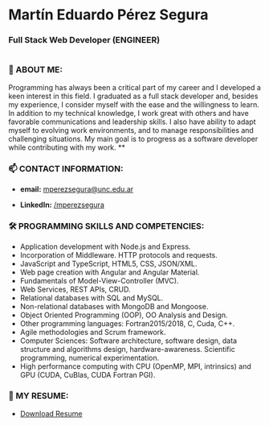 # Martín Eduardo Pérez Segura

### Full Stack Web Developer (ENGINEER)

#



### 💬 ABOUT ME: 
Programming has always been a critical part of my career and I developed a keen interest in this field. I graduated as a full stack developer and, besides my experience, I consider myself with the ease and the willingness to learn. In addition to my technical knowledge, I work great with others and have favorable communications and leadership skills. I also have ability to adapt myself to evolving work environments, and to manage responsibilities and challenging situations. My main goal is to progress as a software developer while contributing with my work. **

<!--
**marperseg/marperseg** is a ✨ _special_ ✨ repository because its `README.md` (this file) appears on your GitHub profile.

Here are some ideas to get you started:

- 🔭 I’m currently working on ...
- 🌱 I’m currently learning ...
- 👯 I’m looking to collaborate on ...
- 🤔 I’m looking for help with ...
- 💬 Ask me about ...

- 😄 Pronouns: ...
- ⚡ Fun fact: ...
-->

### 📫 CONTACT INFORMATION:

- **email:** [ mperezsegura@unc.edu.ar](mailto:mperezsegura@unc.edu.ar)

- **LinkedIn:** [ /mperezsegura </P> ](https://www.linkedin.com/in//mperezsegura/)

### 🛠 PROGRAMMING SKILLS AND COMPETENCIES:

-	Application development with Node.js and Express.
-	Incorporation of Middleware. HTTP protocols and requests.
-	JavaScript and TypeScript, HTML5, CSS, JSON/XML.
-	Web page creation with Angular and Angular Material.
- Fundamentals of Model-View-Controller (MVC).
-	Web Services, REST APIs, CRUD.
-	Relational databases with SQL and MySQL.
-	Non-relational databases with MongoDB and Mongoose.
-	Object Oriented Programming (OOP), OO Analysis and Design.
-	Other programming languages: Fortran2015/2018, C, Cuda, C++.
- Agile methodologies and Scrum framework.
- Computer Sciences: Software architecture, software design, data structure and algorithms design, hardware-awareness. Scientific programming, numerical experimentation.
- High performance computing with CPU (OpenMP, MPI, intrinsics) and GPU (CUDA, CuBlas, CUDA Fortran PGI). 

### 📑 MY RESUME:
- [Download Resume </P>](https://github.com/marperseg/marperseg/blob/main/Mart%C3%ADn%20Eduardo%20P%C3%A9rez%20Segura_CV_p.pdf)
